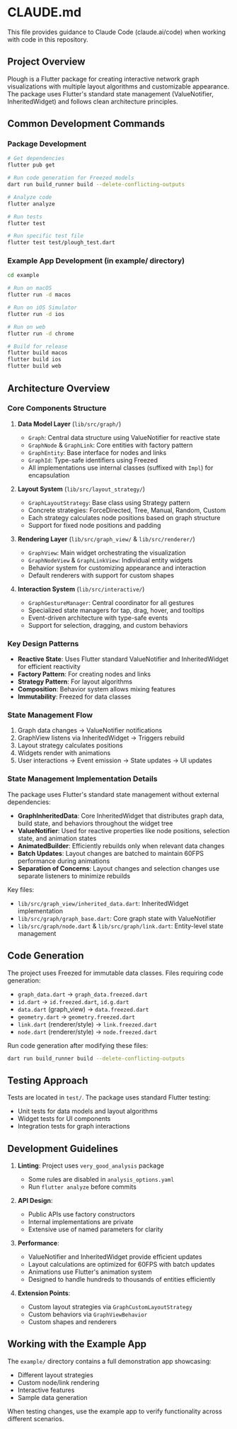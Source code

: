 # CLAUDE.md

This file provides guidance to Claude Code (claude.ai/code) when working with code in this repository.

## Project Overview

Plough is a Flutter package for creating interactive network graph visualizations with multiple layout algorithms and customizable appearance. The package uses Flutter's standard state management (ValueNotifier, InheritedWidget) and follows clean architecture principles.

## Common Development Commands

### Package Development
```bash
# Get dependencies
flutter pub get

# Run code generation for Freezed models
dart run build_runner build --delete-conflicting-outputs

# Analyze code
flutter analyze

# Run tests
flutter test

# Run specific test file
flutter test test/plough_test.dart
```

### Example App Development (in example/ directory)
```bash
cd example

# Run on macOS
flutter run -d macos

# Run on iOS Simulator
flutter run -d ios

# Run on web
flutter run -d chrome

# Build for release
flutter build macos
flutter build ios
flutter build web
```

## Architecture Overview

### Core Components Structure

1. **Data Model Layer** (`lib/src/graph/`)
   - `Graph`: Central data structure using ValueNotifier for reactive state
   - `GraphNode` & `GraphLink`: Core entities with factory pattern
   - `GraphEntity`: Base interface for nodes and links
   - `GraphId`: Type-safe identifiers using Freezed
   - All implementations use internal classes (suffixed with `Impl`) for encapsulation

2. **Layout System** (`lib/src/layout_strategy/`)
   - `GraphLayoutStrategy`: Base class using Strategy pattern
   - Concrete strategies: ForceDirected, Tree, Manual, Random, Custom
   - Each strategy calculates node positions based on graph structure
   - Support for fixed node positions and padding

3. **Rendering Layer** (`lib/src/graph_view/` & `lib/src/renderer/`)
   - `GraphView`: Main widget orchestrating the visualization
   - `GraphNodeView` & `GraphLinkView`: Individual entity widgets
   - Behavior system for customizing appearance and interaction
   - Default renderers with support for custom shapes

4. **Interaction System** (`lib/src/interactive/`)
   - `GraphGestureManager`: Central coordinator for all gestures
   - Specialized state managers for tap, drag, hover, and tooltips
   - Event-driven architecture with type-safe events
   - Support for selection, dragging, and custom behaviors

### Key Design Patterns

- **Reactive State**: Uses Flutter standard ValueNotifier and InheritedWidget for efficient reactivity
- **Factory Pattern**: For creating nodes and links
- **Strategy Pattern**: For layout algorithms
- **Composition**: Behavior system allows mixing features
- **Immutability**: Freezed for data classes

### State Management Flow

1. Graph data changes → ValueNotifier notifications
2. GraphView listens via InheritedWidget → Triggers rebuild
3. Layout strategy calculates positions
4. Widgets render with animations
5. User interactions → Event emission → State updates → UI updates

### State Management Implementation Details

The package uses Flutter's standard state management without external dependencies:

- **GraphInheritedData**: Core InheritedWidget that distributes graph data, build state, and behaviors throughout the widget tree
- **ValueNotifier**: Used for reactive properties like node positions, selection state, and animation states
- **AnimatedBuilder**: Efficiently rebuilds only when relevant data changes
- **Batch Updates**: Layout changes are batched to maintain 60FPS performance during animations
- **Separation of Concerns**: Layout changes and selection changes use separate listeners to minimize rebuilds

Key files:
- `lib/src/graph_view/inherited_data.dart`: InheritedWidget implementation
- `lib/src/graph/graph_base.dart`: Core graph state with ValueNotifier
- `lib/src/graph/node.dart` & `lib/src/graph/link.dart`: Entity-level state management

## Code Generation

The project uses Freezed for immutable data classes. Files requiring code generation:
- `graph_data.dart` → `graph_data.freezed.dart`
- `id.dart` → `id.freezed.dart`, `id.g.dart`
- `data.dart` (graph_view) → `data.freezed.dart`
- `geometry.dart` → `geometry.freezed.dart`
- `link.dart` (renderer/style) → `link.freezed.dart`
- `node.dart` (renderer/style) → `node.freezed.dart`

Run code generation after modifying these files:
```bash
dart run build_runner build --delete-conflicting-outputs
```

## Testing Approach

Tests are located in `test/`. The package uses standard Flutter testing:
- Unit tests for data models and layout algorithms
- Widget tests for UI components
- Integration tests for graph interactions

## Development Guidelines

1. **Linting**: Project uses `very_good_analysis` package
   - Some rules are disabled in `analysis_options.yaml`
   - Run `flutter analyze` before commits

2. **API Design**: 
   - Public APIs use factory constructors
   - Internal implementations are private
   - Extensive use of named parameters for clarity

3. **Performance**:
   - ValueNotifier and InheritedWidget provide efficient updates
   - Layout calculations are optimized for 60FPS with batch updates
   - Animations use Flutter's animation system
   - Designed to handle hundreds to thousands of entities efficiently

4. **Extension Points**:
   - Custom layout strategies via `GraphCustomLayoutStrategy`
   - Custom behaviors via `GraphViewBehavior`
   - Custom shapes and renderers

## Working with the Example App

The `example/` directory contains a full demonstration app showcasing:
- Different layout strategies
- Custom node/link rendering
- Interactive features
- Sample data generation

When testing changes, use the example app to verify functionality across different scenarios.